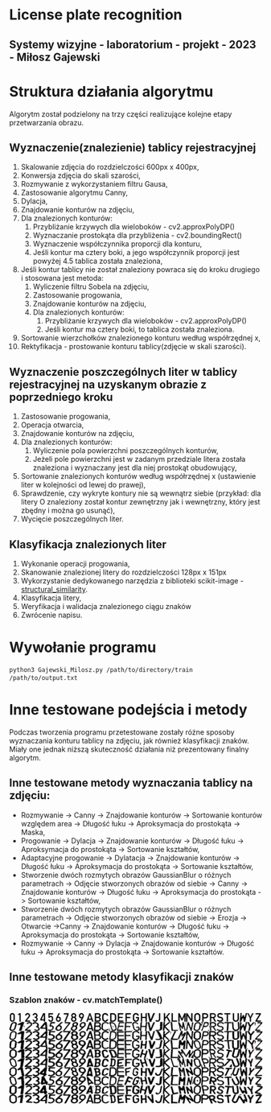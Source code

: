 # License plate recognition
## Systemy wizyjne - laboratorium - projekt - 2023 - Miłosz Gajewski
# Struktura działania algorytmu
Algorytm został podzielony na trzy części realizujące kolejne etapy przetwarzania obrazu.
## Wyznaczenie(znalezienie) tablicy rejestracyjnej
1. Skalowanie zdjęcia do rozdzielczości 600px x 400px,
2. Konwersja zdjęcia do skali szarości,
3. Rozmywanie z wykorzystaniem filtru Gausa,
4. Zastosowanie algorytmu Canny,
5. Dylacja,
6. Znajdowanie konturów na zdjęciu,
7. Dla znalezionych konturów:
   1. Przybliżanie krzywych dla wieloboków - cv2.approxPolyDP()
   2. Wyznaczanie prostokąta dla przybliżenia - cv2.boundingRect()
   3. Wyznaczenie współczynnika proporcji dla konturu,
   4. Jeśli kontur ma cztery boki, a jego współczynnik proporcji jest powyżej 4.5 tablica została znaleziona,
8. Jeśli kontur tablicy nie został znaleziony powraca się do kroku drugiego i stosowana jest metoda:
   1. Wyliczenie filtru Sobela na zdjęciu,
   2. Zastosowanie progowania,
   3. Znajdowanie konturów na zdjęciu,
   4. Dla znalezionych konturów:
      1. Przybliżanie krzywych dla wieloboków - cv2.approxPolyDP()
      2. Jeśli kontur ma cztery boki, to tablica została znaleziona.
9. Sortowanie wierzchołków znalezionego konturu według współrzędnej x,
10. Rektyfikacja - prostowanie konturu tablicy(zdjęcie w skali szarości).
## Wyznaczenie poszczególnych liter w tablicy rejestracyjnej na uzyskanym obrazie z poprzedniego kroku
1. Zastosowanie progowania,
2. Operacja otwarcia,
3. Znajdowanie konturów na zdjęciu,
4. Dla znalezionych konturów:
   1. Wyliczenie pola powierzchni poszczególnych konturów,
   2. Jeżeli pole powierzchni jest w zadanym przedziale litera została znaleziona i wyznaczany jest dla niej prostokąt obudowujący,
5. Sortowanie znalezionych konturów według współrzędnej x (ustawienie liter w kolejności od lewej do prawej),
6. Sprawdzenie, czy wykryte kontury nie są wewnątrz siebie (przykład: dla litery O znaleziony został kontur zewnętrzny jak i wewnętrzny, który jest zbędny i można go usunąć),
7. Wycięcie poszczególnych liter.
## Klasyfikacja znalezionych liter
1. Wykonanie operacji progowania,
2. Skanowanie znalezionej litery do rozdzielczości 128px x 151px
3. Wykorzystanie dedykowanego narzędzia z biblioteki scikit-image - [structural_similarity](https://scikit-image.org/docs/stable/api/skimage.metrics.html#skimage.metrics.structural_simi).
4. Klasyfikacja litery,
5. Weryfikacja i walidacja znalezionego ciągu znaków
6. Zwrócenie napisu.

# Wywołanie programu
```console
python3 Gajewski_Milosz.py /path/to/directory/train /path/to/output.txt
```
# Inne testowane podejścia i metody
Podczas tworzenia programu przetestowane zostały różne sposoby wyznaczania konturu tablicy na zdjęciu, jak również klasyfikacji znaków. Miały one jednak niższą skuteczność działania niż prezentowany finalny algorytm.
## Inne testowane metody wyznaczania tablicy na zdjęciu:
- Rozmywanie -> Canny -> Znajdowanie konturów -> Sortowanie konturów względem area -> Długość łuku -> Aproksymacja do prostokąta -> Maska,
- Progowanie -> Dylacja -> Znajdowanie konturów -> Długość łuku -> Aproksymacja do prostokąta -> Sortowanie kształtów,
- Adaptacyjne progowanie -> Dylatacja -> Znajdowanie konturów -> Długość łuku -> Aproksymacja do prostokąta -> Sortowanie kształtów,
- Stworzenie dwóch rozmytych obrazów GaussianBlur o różnych parametrach -> Odjęcie stworzonych obrazów od siebie -> Canny -> Znajdowanie konturów -> Długość łuku -> Aproksymacja do prostokąta -> Sortowanie kształtów,
- Stworzenie dwóch rozmytych obrazów GaussianBlur o różnych parametrach -> Odjęcie stworzonych obrazów od siebie -> Erozja -> Otwarcie ->Canny -> Znajdowanie konturów -> Długość łuku -> Aproksymacja do prostokąta -> Sortowanie kształtów,
- Rozmywanie -> Canny -> Dylacja -> Znajdowanie konturów -> Długość łuku -> Aproksymacja do prostokąta -> Sortowanie kształtów.
## Inne testowane metody klasyfikacji znaków
### Szablon znaków - cv.matchTemplate()
![Szablon liter](processing/Template_5.png "Szablon znakow")
